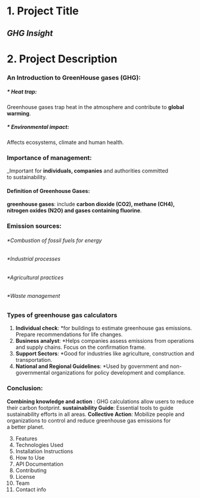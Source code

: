 # 1. Project Title 
## *GHG Insight*   
# 2. Project Description 
###    An Introduction to GreenHouse gases (GHG):
##### * *Heat trap*:  
   Greenhouse gases trap heat in the atmosphere and contribute to **global warming**.
##### * *Environmental impact*: 
   Affects ecosystems, climate and human health.
### Importance of management: 
_Important for **individuals, companies** and authorities committed to sustainability.
#### Definition of Greenhouse Gases:
**greenhouse gases**: include **carbon dioxide (CO2), methane (CH4), nitrogen oxides (N2O) and gases containing fluorine**.
### Emission sources:
###### *Combustion of fossil fuels for energy
###### *Industrial processes
###### *Agricultural practices
###### *Waste management
### Types of greenhouse gas calculators
1. **Individual check**:
*for buildings to estimate greenhouse gas emissions.
Prepare recommendations for life changes.
2. **Business analyst**:
*Helps companies assess emissions from operations and supply chains.
Focus on the confirmation frame.
3. **Support Sectors**:
*Good for industries like agriculture, construction and transportation.
4. **National and Regional Guidelines**:
*Used by government and non-governmental organizations for policy development and compliance.
### Conclusion:
**Combining knowledge and action** : GHG calculations allow users to reduce their carbon footprint.
**sustainability Guide**: Essential tools to guide sustainability efforts in all areas.
**Collective Action**: Mobilize people and organizations to control and reduce greenhouse gas emissions for a better planet.

3. Features
4. Technologies Used
5. Installation Instructions
6. How to Use
7. API Documentation
8. Contributing
9. License
10. Team
11. Contact info
